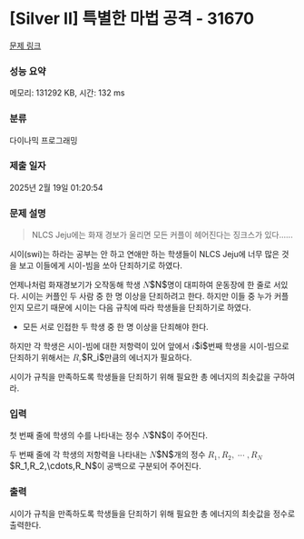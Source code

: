 # [Silver II] 특별한 마법 공격 - 31670 

[문제 링크](https://www.acmicpc.net/problem/31670) 

### 성능 요약

메모리: 131292 KB, 시간: 132 ms

### 분류

다이나믹 프로그래밍

### 제출 일자

2025년 2월 19일 01:20:54

### 문제 설명

<blockquote>
<p>NLCS Jeju에는 화재 경보가 울리면 모든 커플이 헤어진다는 징크스가 있다......</p>
</blockquote>

<p>시이(swi)는 하라는 공부는 안 하고 연애만 하는 학생들이 NLCS Jeju에 너무 많은 것을 보고 이들에게 시이-빔을 쏘아 단죄하기로 하였다.</p>

<p>언제나처럼 화재경보기가 오작동해 학생 <mjx-container class="MathJax" jax="CHTML" style="font-size: 109%; position: relative;"><mjx-math class="MJX-TEX" aria-hidden="true"><mjx-mi class="mjx-i"><mjx-c class="mjx-c1D441 TEX-I"></mjx-c></mjx-mi></mjx-math><mjx-assistive-mml unselectable="on" display="inline"><math xmlns="http://www.w3.org/1998/Math/MathML"><mi>N</mi></math></mjx-assistive-mml><span aria-hidden="true" class="no-mathjax mjx-copytext">$N$</span></mjx-container>명이 대피하여 운동장에 한 줄로 서있다. 시이는 커플인 두 사람 중 한 명 이상을 단죄하려고 한다. 하지만 이들 중 누가 커플인지 모르기 때문에 시이는 다음 규칙에 따라 학생들을 단죄하기로 하였다.</p>

<ul>
	<li>모든 서로 인접한 두 학생 중 한 명 이상을 단죄해야 한다.</li>
</ul>

<p>하지만 각 학생은 시이-빔에 대한 저항력이 있어 앞에서 <mjx-container class="MathJax" jax="CHTML" style="font-size: 109%; position: relative;"><mjx-math class="MJX-TEX" aria-hidden="true"><mjx-mi class="mjx-i"><mjx-c class="mjx-c1D456 TEX-I"></mjx-c></mjx-mi></mjx-math><mjx-assistive-mml unselectable="on" display="inline"><math xmlns="http://www.w3.org/1998/Math/MathML"><mi>i</mi></math></mjx-assistive-mml><span aria-hidden="true" class="no-mathjax mjx-copytext">$i$</span></mjx-container>번째 학생을 시이-빔으로 단죄하기 위해서는 <mjx-container class="MathJax" jax="CHTML" style="font-size: 109%; position: relative;"><mjx-math class="MJX-TEX" aria-hidden="true"><mjx-msub><mjx-mi class="mjx-i"><mjx-c class="mjx-c1D445 TEX-I"></mjx-c></mjx-mi><mjx-script style="vertical-align: -0.15em;"><mjx-mi class="mjx-i" size="s"><mjx-c class="mjx-c1D456 TEX-I"></mjx-c></mjx-mi></mjx-script></mjx-msub></mjx-math><mjx-assistive-mml unselectable="on" display="inline"><math xmlns="http://www.w3.org/1998/Math/MathML"><msub><mi>R</mi><mi>i</mi></msub></math></mjx-assistive-mml><span aria-hidden="true" class="no-mathjax mjx-copytext">$R_i$</span></mjx-container>만큼의 에너지가 필요하다.</p>

<p>시이가 규칙을 만족하도록 학생들을 단죄하기 위해 필요한 총 에너지의 최솟값을 구하여라.</p>

### 입력 

 <p>첫 번째 줄에 학생의 수를 나타내는 정수 <mjx-container class="MathJax" jax="CHTML" style="font-size: 109%; position: relative;"><mjx-math class="MJX-TEX" aria-hidden="true"><mjx-mi class="mjx-i"><mjx-c class="mjx-c1D441 TEX-I"></mjx-c></mjx-mi></mjx-math><mjx-assistive-mml unselectable="on" display="inline"><math xmlns="http://www.w3.org/1998/Math/MathML"><mi>N</mi></math></mjx-assistive-mml><span aria-hidden="true" class="no-mathjax mjx-copytext">$N$</span></mjx-container>이 주어진다.</p>

<p>두 번째 줄에 각 학생의 저항력을 나타내는 <mjx-container class="MathJax" jax="CHTML" style="font-size: 109%; position: relative;"><mjx-math class="MJX-TEX" aria-hidden="true"><mjx-mi class="mjx-i"><mjx-c class="mjx-c1D441 TEX-I"></mjx-c></mjx-mi></mjx-math><mjx-assistive-mml unselectable="on" display="inline"><math xmlns="http://www.w3.org/1998/Math/MathML"><mi>N</mi></math></mjx-assistive-mml><span aria-hidden="true" class="no-mathjax mjx-copytext">$N$</span></mjx-container>개의 정수 <mjx-container class="MathJax" jax="CHTML" style="font-size: 109%; position: relative;"><mjx-math class="MJX-TEX" aria-hidden="true"><mjx-msub><mjx-mi class="mjx-i"><mjx-c class="mjx-c1D445 TEX-I"></mjx-c></mjx-mi><mjx-script style="vertical-align: -0.15em;"><mjx-mn class="mjx-n" size="s"><mjx-c class="mjx-c31"></mjx-c></mjx-mn></mjx-script></mjx-msub><mjx-mo class="mjx-n"><mjx-c class="mjx-c2C"></mjx-c></mjx-mo><mjx-msub space="2"><mjx-mi class="mjx-i"><mjx-c class="mjx-c1D445 TEX-I"></mjx-c></mjx-mi><mjx-script style="vertical-align: -0.15em;"><mjx-mn class="mjx-n" size="s"><mjx-c class="mjx-c32"></mjx-c></mjx-mn></mjx-script></mjx-msub><mjx-mo class="mjx-n"><mjx-c class="mjx-c2C"></mjx-c></mjx-mo><mjx-mo class="mjx-n" space="2"><mjx-c class="mjx-c22EF"></mjx-c></mjx-mo><mjx-mo class="mjx-n" space="2"><mjx-c class="mjx-c2C"></mjx-c></mjx-mo><mjx-msub space="2"><mjx-mi class="mjx-i"><mjx-c class="mjx-c1D445 TEX-I"></mjx-c></mjx-mi><mjx-script style="vertical-align: -0.15em;"><mjx-mi class="mjx-i" size="s"><mjx-c class="mjx-c1D441 TEX-I"></mjx-c></mjx-mi></mjx-script></mjx-msub></mjx-math><mjx-assistive-mml unselectable="on" display="inline"><math xmlns="http://www.w3.org/1998/Math/MathML"><msub><mi>R</mi><mn>1</mn></msub><mo>,</mo><msub><mi>R</mi><mn>2</mn></msub><mo>,</mo><mo>⋯</mo><mo>,</mo><msub><mi>R</mi><mi>N</mi></msub></math></mjx-assistive-mml><span aria-hidden="true" class="no-mathjax mjx-copytext">$R_1,R_2,\cdots,R_N$</span></mjx-container>이 공백으로 구분되어 주어진다.</p>

### 출력 

 <p>시이가 규칙을 만족하도록 학생들을 단죄하기 위해 필요한 총 에너지의 최솟값을 정수로 출력한다.</p>

